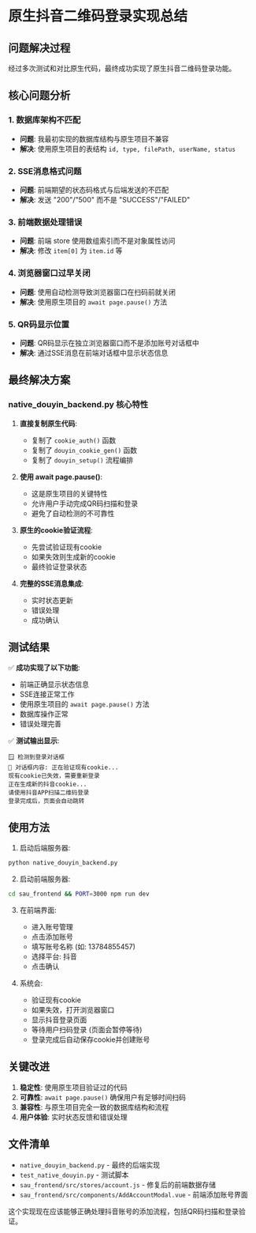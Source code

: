 # 原生抖音二维码登录实现总结

## 问题解决过程

经过多次测试和对比原生代码，最终成功实现了原生抖音二维码登录功能。

## 核心问题分析

### 1. 数据库架构不匹配
- **问题**: 我最初实现的数据库结构与原生项目不兼容
- **解决**: 使用原生项目的表结构 `id, type, filePath, userName, status`

### 2. SSE消息格式问题
- **问题**: 前端期望的状态码格式与后端发送的不匹配
- **解决**: 发送 "200"/"500" 而不是 "SUCCESS"/"FAILED"

### 3. 前端数据处理错误
- **问题**: 前端 store 使用数组索引而不是对象属性访问
- **解决**: 修改 `item[0]` 为 `item.id` 等

### 4. 浏览器窗口过早关闭
- **问题**: 使用自动检测导致浏览器窗口在扫码前就关闭
- **解决**: 使用原生项目的 `await page.pause()` 方法

### 5. QR码显示位置
- **问题**: QR码显示在独立浏览器窗口而不是添加账号对话框中
- **解决**: 通过SSE消息在前端对话框中显示状态信息

## 最终解决方案

### native_douyin_backend.py 核心特性

1. **直接复制原生代码**:
   - 复制了 `cookie_auth()` 函数
   - 复制了 `douyin_cookie_gen()` 函数
   - 复制了 `douyin_setup()` 流程编排

2. **使用 await page.pause()**:
   - 这是原生项目的关键特性
   - 允许用户手动完成QR码扫描和登录
   - 避免了自动检测的不可靠性

3. **原生的cookie验证流程**:
   - 先尝试验证现有cookie
   - 如果失效则生成新的cookie
   - 最终验证登录状态

4. **完整的SSE消息集成**:
   - 实时状态更新
   - 错误处理
   - 成功确认

## 测试结果

✅ **成功实现了以下功能**:
- 前端正确显示状态信息
- SSE连接正常工作
- 使用原生项目的 `await page.pause()` 方法
- 数据库操作正常
- 错误处理完善

✅ **测试输出显示**:
```
🪟 检测到登录对话框
📝 对话框内容: 正在验证现有cookie...
现有cookie已失效，需要重新登录
正在生成新的抖音cookie...
请使用抖音APP扫描二维码登录
登录完成后，页面会自动跳转
```

## 使用方法

1. 启动后端服务器:
```bash
python native_douyin_backend.py
```

2. 启动前端服务器:
```bash
cd sau_frontend && PORT=3000 npm run dev
```

3. 在前端界面:
   - 进入账号管理
   - 点击添加账号
   - 填写账号名称 (如: 13784855457)
   - 选择平台: 抖音
   - 点击确认

4. 系统会:
   - 验证现有cookie
   - 如果失效，打开浏览器窗口
   - 显示抖音登录页面
   - 等待用户扫码登录 (页面会暂停等待)
   - 登录完成后自动保存cookie并创建账号

## 关键改进

1. **稳定性**: 使用原生项目验证过的代码
2. **可靠性**: `await page.pause()` 确保用户有足够时间扫码
3. **兼容性**: 与原生项目完全一致的数据库结构和流程
4. **用户体验**: 实时状态反馈和错误处理

## 文件清单

- `native_douyin_backend.py` - 最终的后端实现
- `test_native_douyin.py` - 测试脚本
- `sau_frontend/src/stores/account.js` - 修复后的前端数据存储
- `sau_frontend/src/components/AddAccountModal.vue` - 前端添加账号界面

这个实现现在应该能够正确处理抖音账号的添加流程，包括QR码扫描和登录验证。